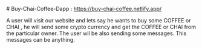#   B u y - C h a i - C o f f e e - D a p p  : https://buy-chai-coffee.netlify.app/

A user will visit our website and lets say he wants to buy some COFFEE or CHAI , he will send some crypto currency and get the COFFEE or CHAI from the particular owner.
The user wil be also sending some messages. This messages can be anything.



 
 
